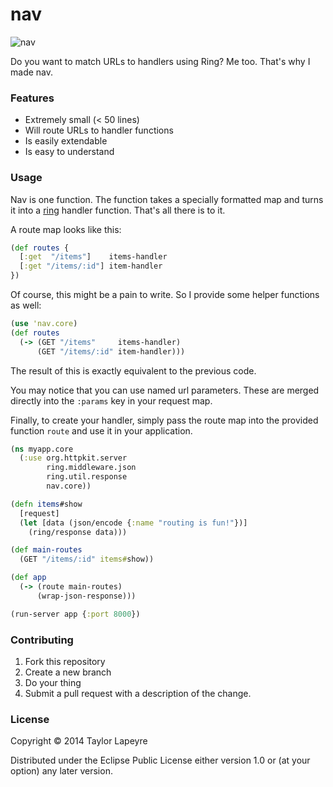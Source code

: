 # nav

![nav](http://i.imgur.com/dg9y1Kl.jpg)

Do you want to match URLs to handlers using Ring? Me too. That's why I made nav.

### Features
- Extremely small (< 50 lines)
- Will route URLs to handler functions
- Is easily extendable
- Is easy to understand

### Usage

Nav is one function. The function takes a specially formatted map and turns it into a [ring][ring] handler function. That's all there is to it.

A route map looks like this:

``` clojure
(def routes {
  [:get  "/items"]    items-handler
  [:get "/items/:id"] item-handler
})
```

Of course, this might be a pain to write. So I provide some helper functions as well:

``` clojure
(use 'nav.core)
(def routes
  (-> (GET "/items"     items-handler)
      (GET "/items/:id" item-handler)))
```

The result of this is exactly equivalent to the previous code.

You may notice that you can use named url parameters. These are merged directly into the `:params` key in your request map.

Finally, to create your handler, simply pass the route map into the provided function `route` and use it in your application.

``` clojure
(ns myapp.core
  (:use org.httpkit.server
        ring.middleware.json
        ring.util.response
        nav.core))

(defn items#show
  [request]
  (let [data (json/encode {:name "routing is fun!"})]
    (ring/response data)))

(def main-routes
  (GET "/items/:id" items#show))

(def app
  (-> (route main-routes)
      (wrap-json-response)))

(run-server app {:port 8000})
```

### Contributing

1. Fork this repository
2. Create a new branch
3. Do your thing
4. Submit a pull request with a description of the change.

### License

Copyright © 2014 Taylor Lapeyre

Distributed under the Eclipse Public License either version 1.0 or (at
your option) any later version.

[ring]: https://github.com/ring-clojure/ring
